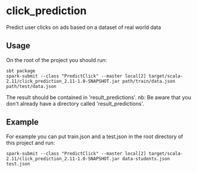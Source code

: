 # click_prediction
Predict user clicks on ads based on a dataset of real world data

## Usage
On the root of the project you should run:

```
sbt package
spark-submit --class "PredictClick" --master local[2] target/scala-2.11/click_prediction_2.11-1.0-SNAPSHOT.jar path/train/data.json path/test/data.json
```
The result should be contained in 'result_predictions'.
nb: Be aware that you don't already have a directory called 'result_predictions'.

## Example
For example you can put train.json and a test.json in the root directory of this project and run:
```
spark-submit --class "PredictClick" --master local[2] target/scala-2.11/click_prediction_2.11-1.0-SNAPSHOT.jar data-students.json test.json
```